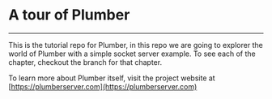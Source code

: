 # A tour of Plumber

---

This is the tutorial repo for Plumber, in this repo we are going to explorer the world of 
Plumber with a simple socket server example. To see each of the chapter, checkout the branch
for that chapter. 

To learn more about Plumber itself, visit the project website at [https://plumberserver.com](https://plumberserver.com)
